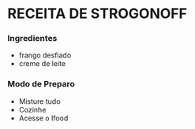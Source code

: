 
# RECEITA DE STROGONOFF 

### **Ingredientes**

- frango desfiado
- creme de leite

### **Modo de Preparo**

+ Misture tudo
+ Cozinhe
+ Acesse o Ifood


